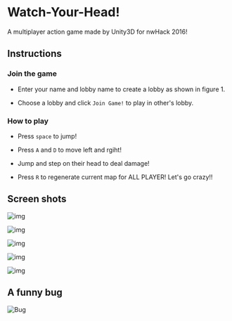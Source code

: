 # Watch-Your-Head!

A multiplayer action game made by Unity3D for nwHack 2016!

## Instructions

### Join the game

* Enter your name and lobby name to create a lobby as shown in figure 1.

* Choose a lobby and click `Join Game!` to play in other's lobby.

### How to play

* Press `space` to jump!

* Press `A` and `D` to move left and rgiht!

* Jump and step on their head to deal damage!

* Press `R` to regenerate current map for ALL PLAYER! Let's go crazy!!

## Screen shots

![img](Images/1.jpg)

![img](Images/2.jpg)

![img](Images/3.jpg)

![img](Images/4.jpg)

![img](Images/5.jpg)

## A funny bug

![Bug](Images/Bug.gif)
